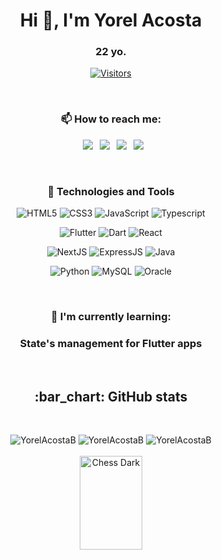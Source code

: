 
<h1 align="center">Hi 👋, I'm Yorel Acosta</h1>
<h3 align="center">22 yo.</h3>

<div align="center">

[![Visitors](https://api.visitorbadge.io/api/visitors?path=https%3A%2F%2Fgithub.com%2FYorelAcostaB%2F&label=Profile%20views&labelColor=%23d9e3f0&countColor=%23f47373)](https://visitorbadge.io/status?path=https%3A%2F%2Fgithub.com%2FYorelAcostaB%2F)

<br />
</div>
<h3 align="center"> 📫 How to reach me: </h3>

<div align="center">

&ensp;[<img src="https://img.shields.io/badge/Gmail-D14836?style=for-the-badge&logo=gmail&logoColor=white" />](mailto:yorelacostabergonzoni@gmail.com)
&ensp;[<img src="https://img.shields.io/badge/linkedin-%230077B5.svg?style=for-the-badge&logo=linkedin&logoColor=white" />](https://www.linkedin.com/in/yorel-acosta-bb1b2b319/)
&ensp;[<img src="https://img.shields.io/badge/Instagram-%23E4405F.svg?style=for-the-badge&logo=Instagram&logoColor=white" />](https://www.instagram.com/yorel_acosta/)
&ensp;[<img src="https://img.shields.io/badge/github-%23121011.svg?style=for-the-badge&logo=github&logoColor=white">](https://github.com/YorelAcostaB/)

</div>

<br />
<h3 align="center"> 🔧 Technologies and Tools </h3>

<div align="center">

![HTML5](https://img.shields.io/badge/html5-%23E34F26.svg?style=for-the-badge&logo=html5&logoColor=white)
![CSS3](https://img.shields.io/badge/css3-%231572B6.svg?style=for-the-badge&logo=css3&logoColor=white)
![JavaScript](https://img.shields.io/badge/javascript-%23323330.svg?style=for-the-badge&logo=javascript&logoColor=%23F7DF1E)
![Typescript](https://img.shields.io/badge/TypeScript-007ACC?style=for-the-badge&logo=typescript&logoColor=white)

<!-- <br /> -->
![Flutter](https://img.shields.io/badge/FLUTTER-black?style=for-the-badge&logo=flutter&logoColor=%23FFFFFF&labelColor=%2302569B&color=%2302569B)
![Dart](https://img.shields.io/badge/DART-black?style=for-the-badge&logo=dart&logoColor=%23FFFFFF&labelColor=%230175C2&color=%230175C2)
![React](https://img.shields.io/badge/react-%2320232a.svg?style=for-the-badge&logo=react&logoColor=%2361DAFB)

![NextJS](https://img.shields.io/badge/next%20js-000000?style=for-the-badge&logo=nextdotjs&logoColor=white)
![ExpressJS](https://img.shields.io/badge/Express%20js-000000?style=for-the-badge&logo=express&logoColor=white)
![Java](https://img.shields.io/badge/JAVA-black?style=for-the-badge&logo=openjdk&logoColor=%23FFFFFF&labelColor=%23000000&color=%23000000)

<!-- <br /> -->

![Python](https://img.shields.io/badge/python-3670A0?style=for-the-badge&logo=python&logoColor=ffdd54)
![MySQL](https://img.shields.io/badge/MYSQL-black?style=for-the-badge&logo=mysql&logoColor=%23FFFFFF&labelColor=%230001ff&color=%230001ff)
![Oracle](https://img.shields.io/badge/ORACLE_DB-black?style=for-the-badge&logo=oracle&logoColor=%23FFFFFF&labelColor=%23F80000&color=%23F80000)

</div>

<br />
<h3 align="center"> 🌱 I'm currently learning: </h3>
<h3 align="center"> State's management for Flutter apps</h3>

<div align="center">


</div>

<br />
<h2 align="center"> :bar_chart: GitHub stats </h2>
  <br />
  <p align="center">
  <img src="https://github-readme-stats.vercel.app/api?username=YorelAcostaB&show_icons=true&count_private=true&theme=dracula&hide_border=true&hide=issues,contribs&bg_color=00000000"  alt="YorelAcostaB" />
  <img src="https://github-readme-stats.vercel.app/api/top-langs/?username=YorelAcostaB&layout=compact&hide_border=true&theme=dracula&bg_color=00000000&langs_count=6&hide=jupyter%20notebook,tex,css,php" alt="YorelAcostaB" />
  <img src="https://github-readme-streak-stats.herokuapp.com?user=YorelAcostaB&theme=dracula&hide_border=true&background=FFFFFF00" alt="YorelAcostaB" />
  <br />
  <br />
  <!-- <img src="https://media3.giphy.com/media/UvPOXBnriV9srEPpIS/source.gif" alt="Piggy dance" width=100 height=100 /> -->
  <img src="https://i.gifer.com/7Yya.gif" alt="Chess Dark" width=100 height=150 />
</p>